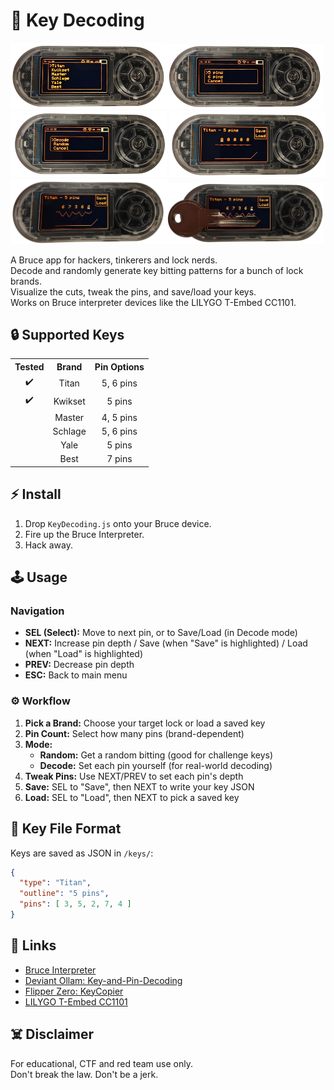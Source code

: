 # 🔑 Key Decoding

<img src="ss/ss5.png" width="250"/><img src="ss/ss4.png" width="250"/><img src="ss/ss3.png" width="250"/>
<img src="ss/ss2.png" width="250"/><img src="ss/ss6.png" width="250"/><img src="ss/ss7.png" width="250"/>

A Bruce app for hackers, tinkerers and lock nerds.  
Decode and randomly generate key bitting patterns for a bunch of lock brands.  
Visualize the cuts, tweak the pins, and save/load your keys.  
Works on Bruce interpreter devices like the LILYGO T-Embed CC1101.

## 🔒 Supported Keys

<table>
  <tr>
    <th style="text-align:center">Tested</th>
    <th style="text-align:center">Brand</th>
    <th style="text-align:center">Pin Options</th>
  </tr>
  <tr>
    <td style="text-align:center">✔️</td>
    <td style="text-align:center">Titan</td>
    <td style="text-align:center">5, 6 pins</td>
  </tr>
  <tr>
    <td style="text-align:center">✔️</td>
    <td style="text-align:center">Kwikset</td>
    <td style="text-align:center">5 pins</td>
  </tr>
  <tr>
    <td style="text-align:center"></td>
    <td style="text-align:center">Master</td>
    <td style="text-align:center">4, 5 pins</td>
  </tr>
  <tr>
    <td style="text-align:center"></td>
    <td style="text-align:center">Schlage</td>
    <td style="text-align:center">5, 6 pins</td>
  </tr>
  <tr>
    <td style="text-align:center"></td>
    <td style="text-align:center">Yale</td>
    <td style="text-align:center">5 pins</td>
  </tr>
  <tr>
    <td style="text-align:center"></td>
    <td style="text-align:center">Best</td>
    <td style="text-align:center">7 pins</td>
  </tr>
</table>

## ⚡ Install

1. Drop `KeyDecoding.js` onto your Bruce device.
2. Fire up the Bruce Interpreter.
3. Hack away.

## 🕹️ Usage

### Navigation

- **SEL (Select):** Move to next pin, or to Save/Load (in Decode mode)
- **NEXT:** Increase pin depth / Save (when "Save" is highlighted) / Load (when "Load" is highlighted)
- **PREV:** Decrease pin depth
- **ESC:** Back to main menu

### ⚙️ Workflow

1. **Pick a Brand:** Choose your target lock or load a saved key
2. **Pin Count:** Select how many pins (brand-dependent)
3. **Mode:**
    - **Random:** Get a random bitting (good for challenge keys)
    - **Decode:** Set each pin yourself (for real-world decoding)
4. **Tweak Pins:** Use NEXT/PREV to set each pin's depth
5. **Save:** SEL to "Save", then NEXT to write your key JSON
6. **Load:** SEL to "Load", then NEXT to pick a saved key

## 📂 Key File Format

Keys are saved as JSON in `/keys/`:

```json
{
  "type": "Titan",
  "outline": "5 pins",
  "pins": [ 3, 5, 2, 7, 4 ]
}
```

## 🔗 Links

- [Bruce Interpreter](https://github.com/pr3y/Bruce/wiki/Interpreter)
- [Deviant Ollam: Key-and-Pin-Decoding](https://github.com/deviantollam/Key-and-Pin-Decoding)
- [Flipper Zero: KeyCopier](https://github.com/zinongli/KeyCopier)
- [LILYGO T-Embed CC1101](https://lilygo.cc/products/t-embed-cc1101)

## ☠️ Disclaimer

For educational, CTF and red team use only.  
Don't break the law. Don't be a jerk.
